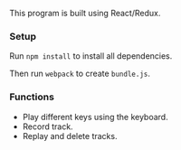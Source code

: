 This program is built using React/Redux.

### Setup
Run `npm install` to install all dependencies.

Then run `webpack` to create `bundle.js`.

### Functions

- Play different keys using the keyboard.
- Record track.
- Replay and delete tracks.
